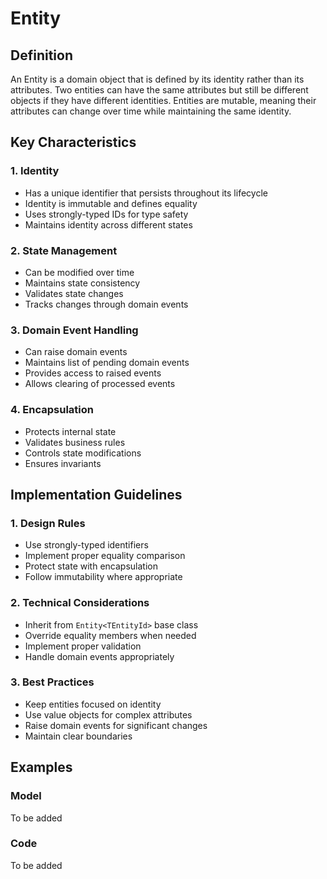 # Entity

## Definition

An Entity is a domain object that is defined by its identity rather than its attributes. Two entities can have the same attributes but still be different objects if they have different identities. Entities are mutable, meaning their attributes can change over time while maintaining the same identity.

## Key Characteristics

### 1. Identity

- Has a unique identifier that persists throughout its lifecycle
- Identity is immutable and defines equality
- Uses strongly-typed IDs for type safety
- Maintains identity across different states

### 2. State Management

- Can be modified over time
- Maintains state consistency
- Validates state changes
- Tracks changes through domain events

### 3. Domain Event Handling

- Can raise domain events
- Maintains list of pending domain events
- Provides access to raised events
- Allows clearing of processed events

### 4. Encapsulation

- Protects internal state
- Validates business rules
- Controls state modifications
- Ensures invariants

## Implementation Guidelines

### 1. Design Rules

- Use strongly-typed identifiers
- Implement proper equality comparison
- Protect state with encapsulation
- Follow immutability where appropriate

### 2. Technical Considerations

- Inherit from `Entity<TEntityId>` base class
- Override equality members when needed
- Implement proper validation
- Handle domain events appropriately

### 3. Best Practices

- Keep entities focused on identity
- Use value objects for complex attributes
- Raise domain events for significant changes
- Maintain clear boundaries

## Examples

### Model

To be added

### Code

To be added
